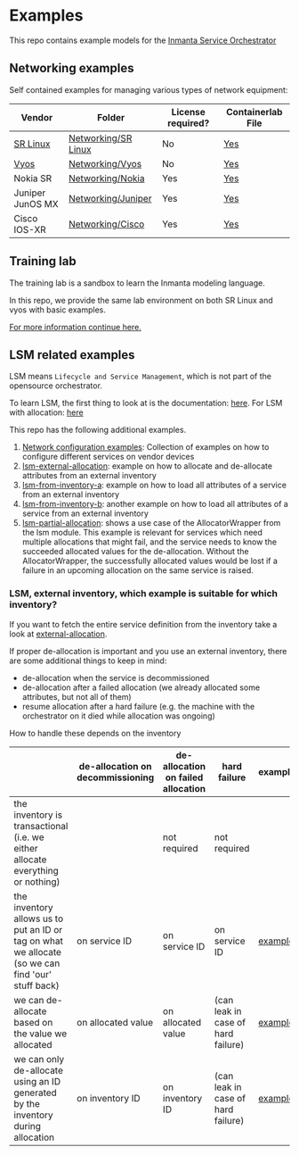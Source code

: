 # Examples

This repo contains example models for the [Inmanta Service Orchestrator](https://inmanta.com/resources/docs/)


## Networking examples

Self contained examples for managing various types of network equipment:

| Vendor | Folder | License required? | Containerlab File |
|--------|--------|--------------------|-------------------|
| [SR Linux](https://www.nokia.com/networks/data-center/service-router-linux-NOS/) | [Networking/SR Linux](Networking/SR%20Linux/README.md) | No | [Yes](Networking/Cisco/containerlab/topology.yml) |
| [Vyos](https://vyos.io/) | [Networking/Vyos](Networking/Vyos/README.md) | No | [Yes](Networking/Vyos/containerlab/topology.yml) |
| Nokia SR | [Networking/Nokia](Networking/Nokia/README.md) | Yes | [Yes](Networking/Nokia/containerlab/topology.yml)|
| Juniper JunOS MX | [Networking/Juniper](Networking/Juniper/README.md) | Yes | [Yes](Networking/Juniper/containerlab/topology.yml)|
| Cisco IOS-XR | [Networking/Cisco](Networking/Cisco/README.md) | Yes | [Yes](Networking/Cisco/containerlab/topology.yml)|



## Training lab

The training lab is a sandbox to learn the Inmanta modeling language.

In this repo, we provide the same lab environment on both SR Linux and vyos with basic examples.

[For more information continue here.](Training/README.md)


## LSM related examples

LSM means `Lifecycle and Service Management`, which is not part of the opensource orchestrator.

To learn LSM, the first thing to look at is the documentation: [here](https://docs.inmanta.com/inmanta-service-orchestrator/4/moduleguides/lsm/index.html#). For LSM with allocation: [here](https://docs.inmanta.com/inmanta-service-orchestrator/4/moduleguides/lsm/allocation/allocation.html)

This repo has the following additional examples.

1. [Network configuration examples](Networking/README.md): Collection of examples on how to configure different services on vendor devices
2. [lsm-external-allocation](lsm-external-allocation/README.md): example on how to allocate and de-allocate attributes from an external inventory
3. [lsm-from-inventory-a](lsm-from-inventory-a/README.md): example on how to load all attributes of a service from an external inventory
4. [lsm-from-inventory-b](lsm-from-inventory-b/README.md): another example on how to load all attributes of a service from an external inventory
5. [lsm-partial-allocation](lsm-partial-allocation/README.md): shows a use case of the AllocatorWrapper from the lsm module.  This example is relevant for services which need multiple allocations that might fail, and the service needs to know the succeeded allocated values for the de-allocation.  Without the AllocatorWrapper, the successfully allocated values would be lost if a failure in an upcoming allocation on the same service is raised.

### LSM, external inventory, which example is suitable for which inventory?

If you want to fetch the entire service definition from the inventory take a look at [external-allocation](external-allocation/README.md).

If proper de-allocation is important and you use an external inventory, there are some additional things to keep in mind:

* de-allocation when the service is decommissioned
* de-allocation after a failed allocation (we already allocated some attributes, but not all of them)
* resume allocation after a hard failure (e.g. the machine with the orchestrator on it died while allocation was ongoing)

How to handle these depends on the inventory

|                                                                                                   | de-allocation on decommissioning | de-allocation on failed allocation | hard failure                       | example                                                                                                                                             |
| ------------------------------------------------------------------------------------------------- | -------------------------------- | ---------------------------------- | ---------------------------------- | --------------------------------------------------------------------------------------------------------------------------------------------------- |
| the inventory is transactional (i.e. we either allocate everything or nothing)                    |                                  | not required                       | not required                       |                                                                                                                                                     |
| the inventory allows us to put an ID or tag on what we allocate (so we can find 'our' stuff back) | on service ID                    | on service ID                      | on service ID                      | [example](https://docs.inmanta.com/inmanta-service-orchestrator/4/moduleguides/lsm/allocation/allocation.html#external-inventory-with-deallocation) |
| we can de-allocate based on the value we allocated                                                | on allocated value               | on allocated value                 | (can leak in case of hard failure) | [example](external-allocation/README.md)                                                                                                            |
| we can only de-allocate using an ID generated by the inventory during allocation                  | on inventory ID                  | on inventory ID                    | (can leak in case of hard failure) | [example](external-allocation/README.md)                                                                                                            |
